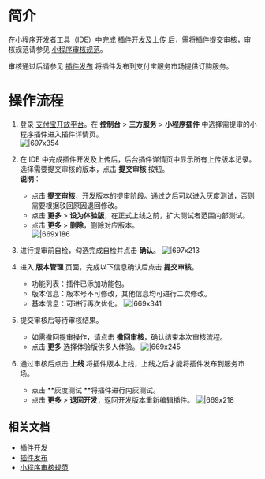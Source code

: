 
# 简介
在小程序开发者工具（IDE）中完成 [插件开发及上传](https://opendocs.alipay.com/mini/plugin/plugin-development) 后，需将插件提交审核，审核规范请参见 [小程序审核规范](https://opendocs.alipay.com/mini/introduce/hftvrq)。

审核通过后请参见 [插件发布](https://opendocs.alipay.com/mini/isv/wwpytr) 将插件发布到支付宝服务市场提供订购服务。

# 操作流程

1. 登录 [支付宝开放平台](https://openhome.alipay.com/platform/home.htm)。在 **控制台** > **三方服务** > **小程序插件** 中选择需提审的小程序插件进入插件详情页。   
![|697x354](https://mdn.alipayobjects.com/afts/img/A*yfL3Rrh1H7YAAAAAAAAAAABkAa8wAA/original?bz=openpt_doc&t=synp2ohUsB_YLOZ_jDNDZQAAAABkMK8AAAAA#align=left&display=inline&height=969&margin=%5Bobject%20Object%5D&originHeight=969&originWidth=1906&status=done&style=none&width=1906)  

1. 在 IDE 中完成插件开发及上传后，后台插件详情页中显示所有上传版本记录。选择需要提交审核的版本，点击 **提交审核** 按钮。<br />
**说明**：
   - 点击 **提交审核**，开发版本的提审阶段。通过之后可以进入灰度测试，否则需要根据驳回原因退回修改。
   - 点击 **更多** > **设为体验版**，在正式上线之前，扩大测试者范围内部测试。
   - 点击 **更多** > **删除**，删除对应版本。  
   ![|669x186](https://intranetproxy.alipay.com/skylark/lark/0/2020/png/236382/1609037596928-3d4de6b7-dcaf-4c0f-a345-0f7b3b07dc04.png#align=left&display=inline&height=533&margin=%5Bobject%20Object%5D&originHeight=533&originWidth=1920&status=done&style=none&width=1920)

3. 进行提审前自检，勾选完成自检并点击 **确认**。 
![|697x213](https://intranetproxy.alipay.com/skylark/lark/0/2020/png/236382/1609037769948-149d9ef6-a9ed-45f1-9321-8bdf549cde62.png#align=left&display=inline&height=586&margin=%5Bobject%20Object%5D&originHeight=586&originWidth=1920&status=done&style=none&width=1920) 

3. 进入 **版本管理** 页面，完成以下信息确认后点击 **提交审核**。
   - 功能列表：插件已添加功能包。
   - 版本信息：版本号不可修改，其他信息均可进行二次修改。
   - 基本信息：可进行再次优化。 
   ![|669x341](https://mdn.alipayobjects.com/afts/img/A*edhdSbFtPqcAAAAAAAAAAABkAa8wAA/original?bz=openpt_doc&t=ww5YULceJlvP58GnhaTc6QAAAABkMK8AAAAA#align=left&display=inline&height=969&margin=%5Bobject%20Object%5D&originHeight=969&originWidth=1903&status=done&style=none&width=1903) 
5. 提交审核后等待审核结果。
   - 如需撤回提审操作，请点击 **撤回审核**，确认结束本次审核流程。
   - 点击 **更多** 选择体验版供多人体验。 
   ![|669x245](https://mdn.alipayobjects.com/afts/img/A*dbcYTb34nfIAAAAAAAAAAABkAa8wAA/original?bz=openpt_doc&t=mPIwtJnLgqhz4WPelEGMMwAAAABkMK8AAAAA#align=left&display=inline&height=702&margin=%5Bobject%20Object%5D&originHeight=702&originWidth=1920&status=done&style=none&width=1920)
6. 通过审核后点击 **上线** 将插件版本上线，上线之后才能将插件发布到服务市场。
   - 点击 **灰度测试 **将插件进行内灰测试。
   - 点击 **更多** > **退回开发**，返回开发版本重新编辑插件。
   ![|669x218](https://mdn.alipayobjects.com/afts/img/A*LLqnTa8fBzIAAAAAAAAAAAAAAa8wAA/original?bz=openpt_doc&t=x4q4f5kyS0lfiEObolVMzwAAAABkMK8AAAAA#align=left&display=inline&height=626&margin=%5Bobject%20Object%5D&originHeight=626&originWidth=1920&status=done&style=none&width=1920) 

## 相关文档

- [插件开发](https://opendocs.alipay.com/mini/plugin/plugin-development)
- [插件发布](https://opendocs.alipay.com/mini/plugin/plugin-publish)
- [小程序审核规范](https://opendocs.alipay.com/mini/operation/standard/auditing/check) 
